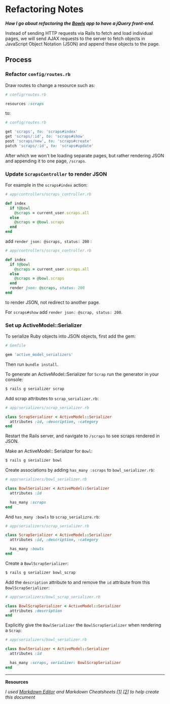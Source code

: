 # Refactoring Notes

**_How I go about refactoring the [Bowls](https://github.com/dalmaboros/bowls) app to have a jQuery front-end._**

Instead of sending HTTP requests via Rails to fetch and load individual pages, we will send AJAX requests to the server to fetch objects in JavaScript Object Notation (JSON) and append these objects to the page.

## Process

### Refactor `config/routes.rb`

Draw routes to change a resource such as:

```ruby
# config/routes.rb

resources :scraps
```

to:

```ruby
# config/routes.rb

get 'scraps', to: 'scraps#index'
get 'scraps/:id', to: 'scraps#show'
post 'scraps/new', to: 'scraps#create'
patch 'scraps/:id', to: 'scraps#update'
```
After which we won't be loading separate pages, but rather rendering JSON and appending it to one page, `/scraps`.

### Update `ScrapsController` to render JSON

For example in the `scraps#index` action:
```ruby
# app/controllers/scraps_controller.rb

def index
  if !@bowl
    @scraps = current_user.scraps.all
  else
    @scraps = @bowl.scraps
  end
end
```
add `render json: @scraps, status: 200` :
```ruby
# app/controllers/scraps_controller.rb

def index
  if !@bowl
    @scraps = current_user.scraps.all
  else
    @scraps = @bowl.scraps
  end
  render json: @scraps, status: 200
end
```
to render JSON, not redirect to another page.

For `scraps#show` add `render json: @scrap, status: 200`.

### Set up ActiveModel::Serializer

To serialize Ruby objects into JSON objects, first add the gem:

```ruby
# Gemfile

gem 'active_model_serializers'
```
Then run `bundle install`.

To generate an ActiveModel::Serializer for `Scrap` run the generator in your console:
```bash
$ rails g serializer scrap
```
Add scrap attributes to `scrap_serializer.rb`:
```ruby
# app/serializers/scrap_serializer.rb

class ScrapSerializer < ActiveModel::Serializer
  attributes :id, :description, :category
end
```
Restart the Rails server, and navigate to `/scraps` to see scraps rendered in JSON.

Make an ActiveModel:: Serializer for `Bowl`:
```bash
$ rails g serializer bowl
```
Create associations by adding `has_many :scraps` to `bowl_serializer.rb`:
```ruby
# app/serializers/bowl_serializer.rb

class BowlSerializer < ActiveModel::Serializer
  attributes :id

  has_many :scraps
end
```
And `has_many :bowls` to `scrap_serializre.rb`:
```ruby
# app/serializers/scrap_serializer.rb

class ScrapSerializer < ActiveModel::Serializer
  attributes :id, :description, :category

  has_many :bowls
end
```
Create a `BowlScrapSerializer`:
```bash
$ rails g serializer bowl_scrap
```
Add the `description` attribute to and remove the `id` attribute from this `BowlScrapSerializer`:
```ruby
# app/serializers/bowl_scrap_serializer.rb

class BowlScrapSerializer < ActiveModel::Serializer
  attributes :description
end
```
Explicitly give the `BowlSerializer` the `BowlScrapSerializer` when rendering a `Scrap`:
```ruby
# app/serializers/bowl_serializer.rb

class BowlSerializer < ActiveModel::Serializer
  attributes :id

  has_many :scraps, serializer: BowlScrapSerializer
end
```

---

**Resources**

*I used [Markdown Editor](https://jbt.github.io/markdown-editor/) and Markdown Cheatsheets [[1]](https://guides.github.com/pdfs/markdown-cheatsheet-online.pdf) [[2]](https://github.com/adam-p/markdown-here/wiki/Markdown-Cheatsheet#hr) to help create this document*
